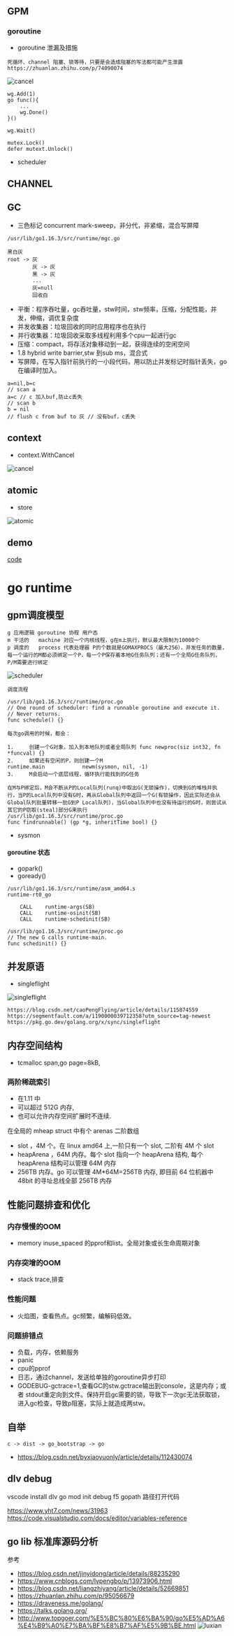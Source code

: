 ## GPM
### goroutine
- goroutine 泄漏及措施
```
死循环、channel 阻塞、锁等待，只要是会造成阻塞的写法都可能产生泄露
https://zhuanlan.zhihu.com/p/74090074
```
![cancel](files/22-go-ctx-cancel.svg)
```
wg.Add(1)
go func(){
    ...
    wg.Done()
}()

wg.Wait()
```
```
mutex.Lock()
defer mutext.Unlock()
```

- scheduler

## CHANNEL

## GC
- 三色标记 concurrent mark-sweep，非分代，非紧缩，混合写屏障
```
/usr/lib/go1.16.3/src/runtime/mgc.go

黑白灰
root -> 灰
        灰 -> 灰
        黑 -> 灰
        ...
        灰=null
        回收白
```
- 平衡：程序吞吐量，gc吞吐量，stw时间，stw频率，压缩，分配性能，并发，伸缩，调优复杂度
- 并发收集器：垃圾回收的同时应用程序也在执行
- 并行收集器：垃圾回收采取多线程利用多个cpu一起进行gc
- 压缩：compact，将存活对象移动到一起，获得连续的空闲空间
- 1.8 hybrid write barrier,stw 到sub ms，混合式
- 写屏障，在写入指针前执行的一小段代码，用以防止并发标记时指针丢失，go在编译时加入。
```
a=nil,b=c
// scan a
a=c // c 加入buf,防止c丢失
// scan b
b = nil
// flush c from buf to 灰 // 没有buf，c丢失
```

## context

- context.WithCancel

![cancel](files/22-go-ctx-cancel.svg)

## atomic
- store

![atomic](files/atomic.svg)

## demo
[code](https://github.com/drcwr/godemos)


# go runtime 
## gpm调度模型 
```
g 应用逻辑 goroutine 协程 用户态
m 干活的   machine 对应一个内核线程，g在m上执行，默认最大限制为10000个
p 调度的   process 代表处理器 P的个数就是GOMAXPROCS（最大256），并发任务的数量，每一个运行的M都必须绑定一个P，每一个P保存着本地G任务队列；还有一个全局G任务队列，P/M需要进行绑定
```

![scheduler](files/22-go-goroutine.svg)
```
调度流程

/usr/lib/go1.16.3/src/runtime/proc.go
// One round of scheduler: find a runnable goroutine and execute it.
// Never returns.
func schedule() {}

每次go调用的时候，都会：

1.     创建一个G对象，加入到本地队列或者全局队列 func newproc(siz int32, fn *funcval) {}
2.     如果还有空闲的P，则创建一个M
runtime.main 			newm(sysmon, nil, -1)
3.     M会启动一个底层线程，循环执行能找到的G任务

在M与P绑定后，M会不断从P的Local队列(runq)中取出G(无锁操作)，切换到G的堆栈并执行，当P的Local队列中没有G时，再从Global队列中返回一个G(有锁操作，因此实际还会从Global队列批量转移一批G到P Local队列)，当Global队列中也没有待运行的G时，则尝试从其它的P窃取(steal)部分G来执行
/usr/lib/go1.16.3/src/runtime/proc.go
func findrunnable() (gp *g, inheritTime bool) {}

```
- sysmon

#### goroutine 状态
- gopark()
- goready()


```
/usr/lib/go1.16.3/src/runtime/asm_amd64.s
runtime·rt0_go

	CALL	runtime·args(SB)
	CALL	runtime·osinit(SB)
	CALL	runtime·schedinit(SB)

/usr/lib/go1.16.3/src/runtime/proc.go
// The new G calls runtime·main.
func schedinit() {}

```


## 并发原语
- singleflight

![singleflight](files/22-go-singleflight.svg)

```
https://blog.csdn.net/caoPengFlying/article/details/115874559
https://segmentfault.com/a/1190000039712358?utm_source=tag-newest
https://pkg.go.dev/golang.org/x/sync/singleflight
```

## 内存空间结构
- tcmalloc span,go page=8kB,
### 两阶稀疏索引
- 在1.11 中
- 可以超过 512G 内存, 
- 也可以允许内存空间扩展时不连续.
 
 在全局的 mheap struct 中有个 arenas 二阶数组
 - slot ，4M 个。在 linux amd64 上,一阶只有一个 slot, 二阶有 4M 个 slot
 - heapArena ，64M 内存。每个 slot 指向一个 heapArena 结构, 每个 heapArena 结构可以管理 64M 内存
 - 256TB 内存。go 可以管理 4M*64M=256TB 内存, 即目前 64 位机器中 48bit 的寻址总线全部 256TB 内存






## 性能问题排查和优化
### 内存慢慢的OOM
- memory inuse_spaced 的pprof和list。全局对象或长生命周期对象
### 内存突增的OOM
- stack trace,排查
### 性能问题
- 火焰图，查看热点。gc频繁，编解码低效。

### 问题排错点
- 负载，内存，依赖服务
- panic
- cpu的pprof
- 日志，通过channel，发送给单独的goroutine异步打印
- GODEBUG-gctrace=1,查看GC的stw.gctrace输出到console，这是内存；或者 stdout重定向到文件。保持开启gc需要的锁，导致下一次gc无法获取锁，进入gc检查，导致p阻塞，实际上就造成两stw。



## 自举
```
c -> dist -> go_bootstrap -> go

```
- https://blog.csdn.net/byxiaoyuonly/article/details/112430074

## dlv debug
vscode
install dlv
go mod init
debug f5
gopath 路径打开代码

https://www.yht7.com/news/31963
https://code.visualstudio.com/docs/editor/variables-reference



## go lib 标准库源码分析



参考
- https://blog.csdn.net/jinyidong/article/details/88235290
- https://www.cnblogs.com/lvpengbo/p/13973906.html
- https://blog.csdn.net/liangzhiyang/article/details/52669851
- https://zhuanlan.zhihu.com/p/95056679
- https://draveness.me/golang/
- https://talks.golang.org/
- http://www.topgoer.com/%E5%BC%80%E6%BA%90/go%E5%AD%A6%E4%B9%A0%E7%BA%BF%E8%B7%AF%E5%9B%BE.html
![luxian](files/goluxian.png)
